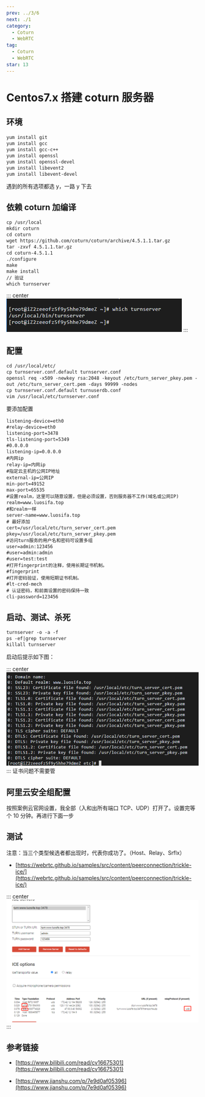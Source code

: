 ```yaml
---
prev: ../3/6
next: ./1
category:
  - Coturn
  - WebRTC
tag:
  - Coturn
  - WebRTC
star: 13
---
```


# Centos7.x 搭建 coturn 服务器

<!-- more -->

## 环境

```js:no-line-numbers
yum install git
yum install gcc
yum install gcc-c++
yum install openssl
yum install openssl-devel
yum install libevent2
yum install libevent-devel
```

遇到的所有选项都选 y，一路 y 下去

## 依赖 coturn 加编译

```js:no-line-numbers
cp /usr/local
mkdir coturn
cd coturn
wget https://github.com/coturn/coturn/archive/4.5.1.1.tar.gz
tar -zxvf 4.5.1.1.tar.gz
cd coturn-4.5.1.1
./configure
make
make install
// 验证
which turnserver
```

::: center
![number](./img/0-1.jpg 'number')
:::

## 配置

```js:no-line-numbers
cd /usr/local/etc/
cp turnserver.conf.default turnserver.conf
openssl req -x509 -newkey rsa:2048 -keyout /etc/turn_server_pkey.pem -out /etc/turn_server_cert.pem -days 99999 -nodes
cp turnserver.conf.default turnuserdb.conf
vim /usr/local/etc/turnserver.conf
```

要添加配置

```js:no-line-numbers
listening-device=eth0
#relay-device=eth0
listening-port=3478
tls-listening-port=5349
#0.0.0.0
listening-ip=0.0.0.0
#内网ip
relay-ip=内网ip
#指定云主机的公网IP地址
external-ip=公网IP
min-port=49152
max-port=65535
#设置realm，这里可以随意设置，但是必须设置，否则服务器不工作(域名或公网IP)
realm=www.luosifa.top
#和realm一样
server-name=www.luosifa.top
# 最好添加
cert=/usr/local/etc/turn_server_cert.pem
pkey=/usr/local/etc/turn_server_pkey.pem
#访问turn服务的用户名和密码可设置多组
user=admin:123456
#user=admin:admin
#user=test:test
#打开fingerprint的注释，使用长期证书机制。
#fingerprint
#打开密码验证，使用短期证书机制。
#lt-cred-mech
# 认证密码，和前面设置的密码保持一致
cli-password=123456
```

## 启动、测试、杀死

```js:no-line-numbers
turnserver -o -a -f
ps -ef|grep turnserver
killall turnserver
```

启动后提示如下图：

::: center
![number](./img/0-2.jpg 'number')
:::
证书问题不需要管

## 阿里云安全组配置

按照案例云官网设置，我全部（入和出所有端口 TCP、UDP）打开了。设置完等个 10 分钟。再进行下面一步

## 测试

注意：当三个类型候选者都出现时，代表你成功了。（Host、Relay、Srflx）

- [https://webrtc.github.io/samples/src/content/peerconnection/trickle-ice/](https://webrtc.github.io/samples/src/content/peerconnection/trickle-ice/)

::: center
![number](./img/0-3.jpg 'number')
:::

## 参考链接

- [https://www.bilibili.com/read/cv16675301](https://www.bilibili.com/read/cv16675301)

- [https://www.jianshu.com/p/7e9d0af05396](https://www.jianshu.com/p/7e9d0af05396)
